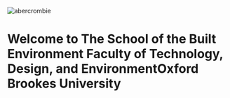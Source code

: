 ![abercrombie](https://user-images.githubusercontent.com/76107657/118799583-cc78b500-b896-11eb-93d7-f9d36f4ef4fe.jpg)

# Welcome to The School of the Built Environment Faculty of Technology, Design, and EnvironmentOxford Brookes University          

